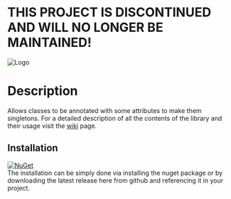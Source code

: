# THIS PROJECT IS DISCONTINUED AND WILL NO LONGER BE MAINTAINED!

![Logo](../release/logo.png)

# Description
Allows classes to be annotated with some attributes to make them singletons. For a detailed description of all the contents of the library and their usage visit the [wiki](https://github.com/Narumikazuchi/Singleton/wiki) page.
  
## Installation
[![NuGet](https://img.shields.io/nuget/v/Narumikazuchi.Singletons.svg)](https://www.nuget.org/packages/Narumikazuchi.Singletons)  
The installation can be simply done via installing the nuget package or by downloading the latest release here from github and referencing it in your project.
